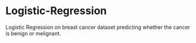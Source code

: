 # Logistic-Regression
Logistic Regression on breast cancer dataset predicting whether the cancer is benign or melignant. 
